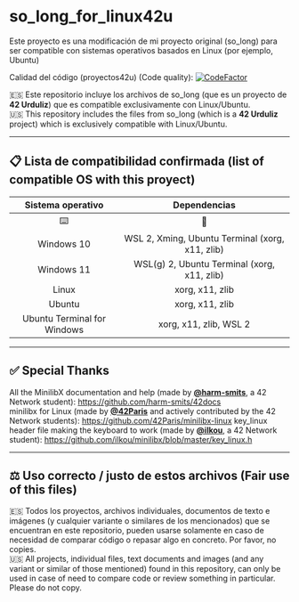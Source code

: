 # so_long_for_linux42u
Este proyecto es una modificación de mi proyecto original (so_long) para ser compatible con sistemas operativos basados en Linux (por ejemplo, Ubuntu)

Calidad del código (proyectos42u) (Code quality): [![CodeFactor](https://www.codefactor.io/repository/github/allplayed/proyectos42u/badge?s=78de944f4586421d1953b3a1ca590ed1e74c1c01)](https://www.codefactor.io/repository/github/allplayed/proyectos42u)

🇪🇸 Este repositorio incluye los archivos de so_long (que es un proyecto de **42 Urduliz**) que es compatible exclusivamente con Linux/Ubuntu.           
🇺🇸 This repository includes the files from so_long (which is a **42 Urduliz** project) which is exclusively compatible with Linux/Ubuntu.

-------

## 📋 Lista de compatibilidad confirmada (list of compatible OS with this proyect)
| Sistema operativo | Dependencias |
| :-------------: | :-------------: |
| ⌨️ | 🧠 | 🧠 | | 📅 | 🖊️ |
| Windows 10  | WSL 2, Xming, Ubuntu Terminal (xorg, x11, zlib) |
| Windows 11  | WSL(g) 2, Ubuntu Terminal (xorg, x11, zlib) |
| Linux | xorg, x11, zlib |
| Ubuntu | xorg, x11, zlib |
| Ubuntu Terminal for Windows | xorg, x11, zlib, WSL 2 |

-------

## ✅ Special Thanks
All the MinilibX documentation and help (made by **[@harm-smits](https://github.com/harm-smits)**, a 42 Network student): https://github.com/harm-smits/42docs                     
minilibx for Linux (made by **[@42Paris](https://github.com/42Paris)** and actively contributed by the 42 Network students): https://github.com/42Paris/minilibx-linux
key_linux header file making the keyboard to work (made by **[@ilkou](https://github.com/ilkou/)**, a 42 Network student): https://github.com/ilkou/minilibx/blob/master/key_linux.h

-------

## ⚖️ Uso correcto / justo de estos archivos (Fair use of this files)
🇪🇸 Todos los proyectos, archivos individuales, documentos de texto e imágenes (y cualquier variante o similares de los mencionados) que se encuentran en este repositorio, pueden usarse solamente en caso de necesidad de comparar código o repasar algo en concreto. Por favor, no copies.              
🇺🇸 All projects, individual files, text documents and images (and any variant or similar of those mentioned) found in this repository, can only be used in case of need to compare code or review something in particular. Please do not copy.
